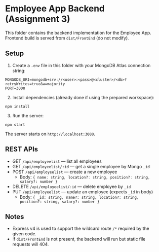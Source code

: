 # Employee App Backend (Assignment 3)

This folder contains the backend implementation for the Employee App. Frontend build is served from `dist/FrontEnd` (do not modify).

## Setup

1. Create a `.env` file in this folder with your MongoDB Atlas connection string:

```
MONGODB_URI=mongodb+srv://<user>:<pass>@<cluster>/<db>?retryWrites=true&w=majority
PORT=3000
```

2. Install dependencies (already done if using the prepared workspace):

```
npm install
```

3. Run the server:

```
npm start
```

The server starts on `http://localhost:3000`.

## REST APIs

- GET `/api/employeelist` — list all employees
- GET `/api/employeelist/:id` — get a single employee by Mongo `_id`
- POST `/api/employeelist` — create a new employee
  - Body: `{ name: string, location?: string, position?: string, salary?: number }`
- DELETE `/api/employeelist/:id` — delete employee by `_id`
- PUT `/api/employeelist` — update an employee (expects `_id` in body)
  - Body: `{ _id: string, name?: string, location?: string, position?: string, salary?: number }`

## Notes

- Express v4 is used to support the wildcard route `/*` required by the given code.
- If `dist/FrontEnd` is not present, the backend will run but static file requests will 404.
